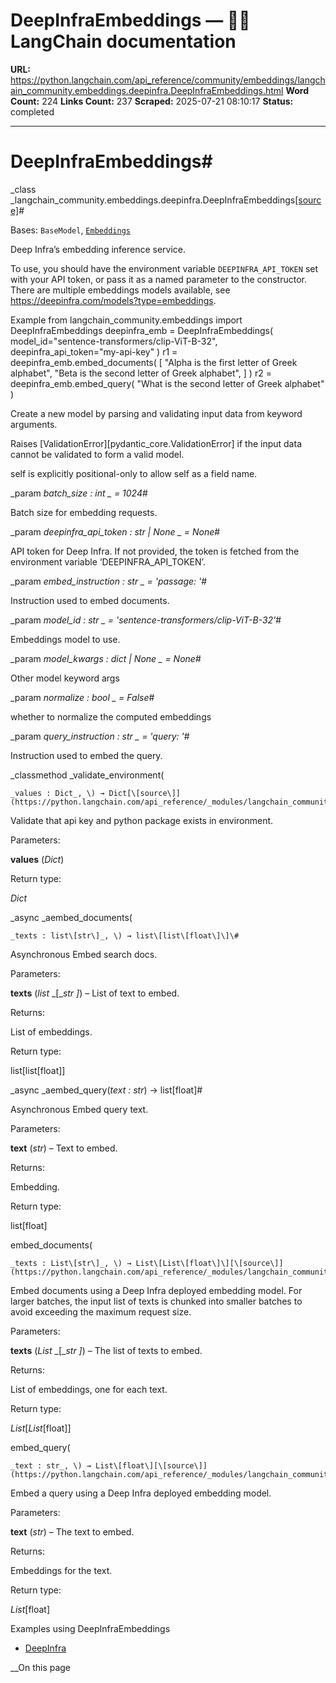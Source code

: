 # DeepInfraEmbeddings — 🦜🔗 LangChain  documentation

**URL:** https://python.langchain.com/api_reference/community/embeddings/langchain_community.embeddings.deepinfra.DeepInfraEmbeddings.html
**Word Count:** 224
**Links Count:** 237
**Scraped:** 2025-07-21 08:10:17
**Status:** completed

---

# DeepInfraEmbeddings\#

_class _langchain\_community.embeddings.deepinfra.DeepInfraEmbeddings[\[source\]](https://python.langchain.com/api_reference/_modules/langchain_community/embeddings/deepinfra.html#DeepInfraEmbeddings)\#     

Bases: `BaseModel`, [`Embeddings`](https://python.langchain.com/api_reference/core/embeddings/langchain_core.embeddings.embeddings.Embeddings.html#langchain_core.embeddings.embeddings.Embeddings "langchain_core.embeddings.embeddings.Embeddings")

Deep Infra’s embedding inference service.

To use, you should have the environment variable `DEEPINFRA_API_TOKEN` set with your API token, or pass it as a named parameter to the constructor. There are multiple embeddings models available, see <https://deepinfra.com/models?type=embeddings>.

Example               from langchain_community.embeddings import DeepInfraEmbeddings     deepinfra_emb = DeepInfraEmbeddings(         model_id="sentence-transformers/clip-ViT-B-32",         deepinfra_api_token="my-api-key"     )     r1 = deepinfra_emb.embed_documents(         [             "Alpha is the first letter of Greek alphabet",             "Beta is the second letter of Greek alphabet",         ]     )     r2 = deepinfra_emb.embed_query(         "What is the second letter of Greek alphabet"     )     

Create a new model by parsing and validating input data from keyword arguments.

Raises \[ValidationError\]\[pydantic\_core.ValidationError\] if the input data cannot be validated to form a valid model.

self is explicitly positional-only to allow self as a field name.

_param _batch\_size _: int_ _ = 1024_\#     

Batch size for embedding requests.

_param _deepinfra\_api\_token _: str | None_ _ = None_\#     

API token for Deep Infra. If not provided, the token is fetched from the environment variable ‘DEEPINFRA\_API\_TOKEN’.

_param _embed\_instruction _: str_ _ = 'passage: '_\#     

Instruction used to embed documents.

_param _model\_id _: str_ _ = 'sentence-transformers/clip-ViT-B-32'_\#     

Embeddings model to use.

_param _model\_kwargs _: dict | None_ _ = None_\#     

Other model keyword args

_param _normalize _: bool_ _ = False_\#     

whether to normalize the computed embeddings

_param _query\_instruction _: str_ _ = 'query: '_\#     

Instruction used to embed the query.

_classmethod _validate\_environment\(

    _values : Dict_, \) → Dict[\[source\]](https://python.langchain.com/api_reference/_modules/langchain_community/embeddings/deepinfra.html#DeepInfraEmbeddings.validate_environment)\#     

Validate that api key and python package exists in environment.

Parameters:     

**values** \(_Dict_\)

Return type:     

_Dict_

_async _aembed\_documents\(

    _texts : list\[str\]_, \) → list\[list\[float\]\]\#     

Asynchronous Embed search docs.

Parameters:     

**texts** \(_list_ _\[__str_ _\]_\) – List of text to embed.

Returns:     

List of embeddings.

Return type:     

list\[list\[float\]\]

_async _aembed\_query\(_text : str_\) → list\[float\]\#     

Asynchronous Embed query text.

Parameters:     

**text** \(_str_\) – Text to embed.

Returns:     

Embedding.

Return type:     

list\[float\]

embed\_documents\(

    _texts : List\[str\]_, \) → List\[List\[float\]\][\[source\]](https://python.langchain.com/api_reference/_modules/langchain_community/embeddings/deepinfra.html#DeepInfraEmbeddings.embed_documents)\#     

Embed documents using a Deep Infra deployed embedding model. For larger batches, the input list of texts is chunked into smaller batches to avoid exceeding the maximum request size.

Parameters:     

**texts** \(_List_ _\[__str_ _\]_\) – The list of texts to embed.

Returns:     

List of embeddings, one for each text.

Return type:     

_List_\[_List_\[float\]\]

embed\_query\(

    _text : str_, \) → List\[float\][\[source\]](https://python.langchain.com/api_reference/_modules/langchain_community/embeddings/deepinfra.html#DeepInfraEmbeddings.embed_query)\#     

Embed a query using a Deep Infra deployed embedding model.

Parameters:     

**text** \(_str_\) – The text to embed.

Returns:     

Embeddings for the text.

Return type:     

_List_\[float\]

Examples using DeepInfraEmbeddings

  * [DeepInfra](https://python.langchain.com/docs/integrations/providers/deepinfra/)

__On this page